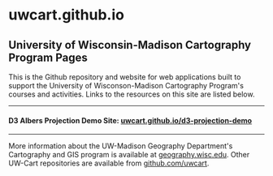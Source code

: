# uwcart.github.io

## University of Wisconsin-Madison Cartography Program Pages

This is the Github repository and website for web applications built to support the University of Wisconson-Madison Cartography Program's courses and activities. Links to the resources on this site are listed below.

---

#### D3 Albers Projection Demo Site: [uwcart.github.io/d3-projection-demo](http://uwcart.github.io/d3-projection-demo/)

---

More information about the UW-Madison Geography Department's Cartography and GIS program is available at [geography.wisc.edu](http://geography.wisc.edu/index.php). Other UW-Cart repositories are available from [github.com/uwcart](https://github.com/uwcart).